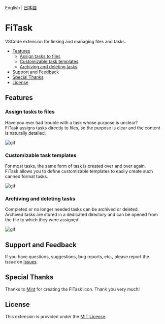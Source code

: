 English | [日本語](README_ja.md)

# FiTask

VSCode extension for linking and managing files and tasks.

- [Features](#features)
  - [Assign tasks to files](#assign-tasks-to-files)
  - [Customizable task templates](#customizable-task-templates)
  - [Archiving and deleting tasks](#archiving-and-deleting-tasks)
- [Support and Feedback](#support-and-feedback)
- [Special Thanks](#special-thanks)
- [License](#license)

## Features

### Assign tasks to files
Have you ever had trouble with a task whose purpose is unclear?  
FiTask assigns tasks directly to files, so the purpose is clear and the content is naturally detailed.

![gif](images/newTask.gif)

### Customizable task templates
For most tasks, the same form of task is created over and over again.  
FiTask allows you to define customizable templates to easily create such canned format tasks.

![gif](images/taskTemplates.gif)

### Archiving and deleting tasks
Completed or no longer needed tasks can be archived or deleted.  
Archived tasks are stored in a dedicated directory and can be opened from the file to which they were assigned.

![gif](images/archivingAndDeleting.gif)

## Support and Feedback
If you have questions, suggestions, bug reports, etc., please report the issue on [Issues](https://github.com/rarula/FiTask/issues).

## Special Thanks
Thanks to [Mint](https://twitter.com/ShunjuMint) for creating the FiTask icon. Thank you very much!

## License
This extension is provided under the [MIT License](LICENSE).

